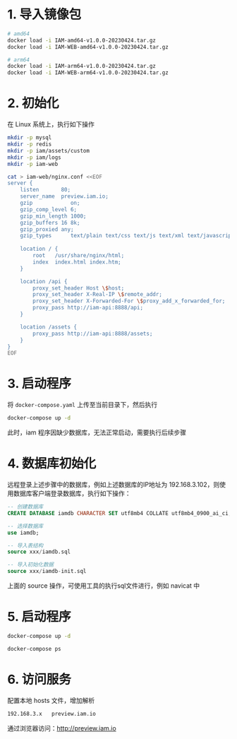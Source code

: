 # 1. 导入镜像包

```bash
# amd64
docker load -i IAM-amd64-v1.0.0-20230424.tar.gz     
docker load -i IAM-WEB-amd64-v1.0.0-20230424.tar.gz

# arm64
docker load -i IAM-arm64-v1.0.0-20230424.tar.gz  
docker load -i IAM-WEB-arm64-v1.0.0-20230424.tar.gz
```



# 2. 初始化

在 Linux 系统上，执行如下操作

```bash
mkdir -p mysql
mkdir -p redis
mkdir -p iam/assets/custom
mkdir -p iam/logs
mkdir -p iam-web

cat > iam-web/nginx.conf <<EOF
server {
    listen       80;
    server_name  preview.iam.io;
    gzip            on;
    gzip_comp_level 6;
    gzip_min_length 1000;
    gzip_buffers 16 8k;
    gzip_proxied any;
    gzip_types      text/plain text/css text/js text/xml text/javascript application/xml application/javascript application/x-javascript application/json image/svg+xml/javascript;
    
    location / {
        root   /usr/share/nginx/html;
        index  index.html index.htm;
    }

    location /api {
        proxy_set_header Host \$host;
        proxy_set_header X-Real-IP \$remote_addr;
        proxy_set_header X-Forwarded-For \$proxy_add_x_forwarded_for;
        proxy_pass http://iam-api:8888/api;
    }

    location /assets {
        proxy_pass http://iam-api:8888/assets;
    }
}
EOF
```



# 3. 启动程序

将 `docker-compose.yaml` 上传至当前目录下，然后执行

```bash
docker-compose up -d
```

此时，iam 程序因缺少数据库，无法正常启动，需要执行后续步骤



# 4. 数据库初始化

远程登录上述步骤中的数据库，例如上述数据库的IP地址为 192.168.3.102，则使用数据库客户端登录数据库，执行如下操作：

```sql
-- 创建数据库
CREATE DATABASE iamdb CHARACTER SET utf8mb4 COLLATE utf8mb4_0900_ai_ci;

-- 选择数据库
use iamdb;

-- 导入表结构
source xxx/iamdb.sql

-- 导入初始化数据
source xxx/iamdb-init.sql
```

上面的 source 操作，可使用工具的执行sql文件进行，例如 navicat 中



# 5. 启动程序

```bash
docker-compose up -d

docker-compose ps
```





# 6. 访问服务

配置本地 hosts 文件，增加解析

```bash
192.168.3.x   preview.iam.io
```

通过浏览器访问：http://preview.iam.io

